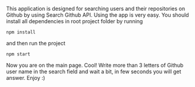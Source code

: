 This application is designed for searching users and their repositories on Github by using Search Github API. 
Using the app is very easy. 
You should install all dependencies in root project folder by running

```npm install```  

and then run the project 

```npm start```

Now you are on the main page. Cool! 
Write more than 3 letters of Github user name in the search field and wait a bit, in few seconds you will get answer. 
Enjoy :)
